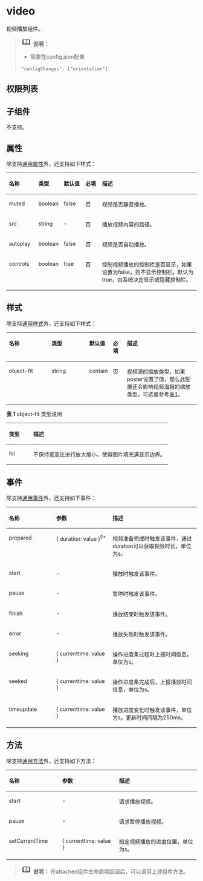 # video<a name="ZH-CN_TOPIC_0000001173164749"></a>

视频播放组件。

>![](../../public_sys-resources/icon-note.gif) **说明：** 
>-   需要在config.json配置
>    ```
>    "configChanges": ["orientation"]
>    ```

## 权限列表<a name="section11257113618419"></a>

## 子组件<a name="sc18e8342b29747dbbd70887cc3c0a22d"></a>

不支持。

## 属性<a name="s50d82bce96774b86846ab2739d7ce18d"></a>

除支持[通用属性](js-components-common-attributes.md)外，还支持如下样式：

<table><thead align="left"><tr><th class="cellrowborder" valign="top" width="15.479999999999999%" id="mcps1.1.6.1.1"><p>名称</p>
</th>
<th class="cellrowborder" valign="top" width="13.04%" id="mcps1.1.6.1.2"><p>类型</p>
</th>
<th class="cellrowborder" valign="top" width="11.41%" id="mcps1.1.6.1.3"><p>默认值</p>
</th>
<th class="cellrowborder" valign="top" width="8.73%" id="mcps1.1.6.1.4"><p>必填</p>
</th>
<th class="cellrowborder" valign="top" width="51.339999999999996%" id="mcps1.1.6.1.5"><p>描述</p>
</th>
</tr>
</thead>
<tbody><tr><td class="cellrowborder" valign="top" width="15.479999999999999%" headers="mcps1.1.6.1.1 "><p>muted</p>
</td>
<td class="cellrowborder" valign="top" width="13.04%" headers="mcps1.1.6.1.2 "><p>boolean</p>
</td>
<td class="cellrowborder" valign="top" width="11.41%" headers="mcps1.1.6.1.3 "><p>false</p>
</td>
<td class="cellrowborder" valign="top" width="8.73%" headers="mcps1.1.6.1.4 "><p>否</p>
</td>
<td class="cellrowborder" valign="top" width="51.339999999999996%" headers="mcps1.1.6.1.5 "><p>视频是否静音播放。</p>
</td>
</tr>
<tr><td class="cellrowborder" valign="top" width="15.479999999999999%" headers="mcps1.1.6.1.1 "><p>src</p>
</td>
<td class="cellrowborder" valign="top" width="13.04%" headers="mcps1.1.6.1.2 "><p>string</p>
</td>
<td class="cellrowborder" valign="top" width="11.41%" headers="mcps1.1.6.1.3 "><p>-</p>
</td>
<td class="cellrowborder" valign="top" width="8.73%" headers="mcps1.1.6.1.4 "><p>否</p>
</td>
<td class="cellrowborder" valign="top" width="51.339999999999996%" headers="mcps1.1.6.1.5 "><p>播放视频内容的路径。</p>
</td>
</tr>
<tr><td class="cellrowborder" valign="top" width="15.479999999999999%" headers="mcps1.1.6.1.1 "><p>autoplay</p>
</td>
<td class="cellrowborder" valign="top" width="13.04%" headers="mcps1.1.6.1.2 "><p>boolean</p>
</td>
<td class="cellrowborder" valign="top" width="11.41%" headers="mcps1.1.6.1.3 "><p>false</p>
</td>
<td class="cellrowborder" valign="top" width="8.73%" headers="mcps1.1.6.1.4 "><p>否</p>
</td>
<td class="cellrowborder" valign="top" width="51.339999999999996%" headers="mcps1.1.6.1.5 "><p>视频是否自动播放。</p>
</td>
</tr>
<tr><td class="cellrowborder" valign="top" width="15.479999999999999%" headers="mcps1.1.6.1.1 "><p>controls</p>
</td>
<td class="cellrowborder" valign="top" width="13.04%" headers="mcps1.1.6.1.2 "><p>boolean</p>
</td>
<td class="cellrowborder" valign="top" width="11.41%" headers="mcps1.1.6.1.3 "><p>true</p>
</td>
<td class="cellrowborder" valign="top" width="8.73%" headers="mcps1.1.6.1.4 "><p>否</p>
</td>
<td class="cellrowborder" valign="top" width="51.339999999999996%" headers="mcps1.1.6.1.5 "><p>控制视频播放的控制栏是否显示，如果设置为false，则不显示控制栏。默认为true，由系统决定显示或隐藏控制栏。</p>
</td>
</tr>
</tbody>
</table>

## 样式<a name="sfbde25405aca4513a9c938f2f339b770"></a>

除支持[通用样式](js-components-common-styles.md)外，还支持如下样式：

<table><thead align="left"><tr><th class="cellrowborder" valign="top" width="23.11768823117688%" id="mcps1.1.6.1.1"><p>名称</p>
</th>
<th class="cellrowborder" valign="top" width="20.477952204779523%" id="mcps1.1.6.1.2"><p>类型</p>
</th>
<th class="cellrowborder" valign="top" width="8.869113088691131%" id="mcps1.1.6.1.3"><p>默认值</p>
</th>
<th class="cellrowborder" valign="top" width="7.519248075192481%" id="mcps1.1.6.1.4"><p>必填</p>
</th>
<th class="cellrowborder" valign="top" width="40.01599840015999%" id="mcps1.1.6.1.5"><p>描述</p>
</th>
</tr>
</thead>
<tbody><tr><td class="cellrowborder" valign="top" width="23.11768823117688%" headers="mcps1.1.6.1.1 "><p>object-fit</p>
</td>
<td class="cellrowborder" valign="top" width="20.477952204779523%" headers="mcps1.1.6.1.2 "><p>string</p>
</td>
<td class="cellrowborder" valign="top" width="8.869113088691131%" headers="mcps1.1.6.1.3 "><p>contain</p>
</td>
<td class="cellrowborder" valign="top" width="7.519248075192481%" headers="mcps1.1.6.1.4 "><p>否</p>
</td>
<td class="cellrowborder" valign="top" width="40.01599840015999%" headers="mcps1.1.6.1.5 "><p>视频源的缩放类型，如果poster设置了值，那么此配置还会影响视频海报的缩放类型，可选值参考<a href="#t8eca568266d54af484fec0f84185e923">表1</a>。</p>
</td>
</tr>
</tbody>
</table>

**表 1**  object-fit 类型说明

<a name="t8eca568266d54af484fec0f84185e923"></a>
<table><thead align="left"><tr><th class="cellrowborder" valign="top" width="15.02%" id="mcps1.2.3.1.1"><p>类型</p>
</th>
<th class="cellrowborder" valign="top" width="84.98%" id="mcps1.2.3.1.2"><p>描述</p>
</th>
</tr>
</thead>
<tbody><tr><td class="cellrowborder" valign="top" width="15.02%" headers="mcps1.2.3.1.1 "><p>fill</p>
</td>
<td class="cellrowborder" valign="top" width="84.98%" headers="mcps1.2.3.1.2 "><p>不保持宽高比进行放大缩小，使得图片填充满显示边界。</p>
</td>
</tr>
</tbody>
</table>

## 事件<a name="section4181420161817"></a>

除支持[通用事件](js-components-common-events.md)外，还支持如下事件：

<table><thead align="left"><tr><th class="cellrowborder" valign="top" width="24.852485248524854%" id="mcps1.1.4.1.1"><p>名称</p>
</th>
<th class="cellrowborder" valign="top" width="29.552955295529554%" id="mcps1.1.4.1.2"><p>参数</p>
</th>
<th class="cellrowborder" valign="top" width="45.5945594559456%" id="mcps1.1.4.1.3"><p>描述</p>
</th>
</tr>
</thead>
<tbody><tr><td class="cellrowborder" valign="top" width="24.852485248524854%" headers="mcps1.1.4.1.1 "><p>prepared</p>
</td>
<td class="cellrowborder" valign="top" width="29.552955295529554%" headers="mcps1.1.4.1.2 "><p>{ duration: value }<sup>5+</sup></p>
</td>
<td class="cellrowborder" valign="top" width="45.5945594559456%" headers="mcps1.1.4.1.3 "><p>视频准备完成时触发该事件，通过duration可以获取视频时长，单位为s。</p>
</td>
</tr>
<tr><td class="cellrowborder" valign="top" width="24.852485248524854%" headers="mcps1.1.4.1.1 "><p>start</p>
</td>
<td class="cellrowborder" valign="top" width="29.552955295529554%" headers="mcps1.1.4.1.2 "><p>-</p>
</td>
<td class="cellrowborder" valign="top" width="45.5945594559456%" headers="mcps1.1.4.1.3 "><p>播放时触发该事件。</p>
</td>
</tr>
<tr><td class="cellrowborder" valign="top" width="24.852485248524854%" headers="mcps1.1.4.1.1 "><p>pause</p>
</td>
<td class="cellrowborder" valign="top" width="29.552955295529554%" headers="mcps1.1.4.1.2 "><p>-</p>
</td>
<td class="cellrowborder" valign="top" width="45.5945594559456%" headers="mcps1.1.4.1.3 "><p>暂停时触发该事件。</p>
</td>
</tr>
<tr><td class="cellrowborder" valign="top" width="24.852485248524854%" headers="mcps1.1.4.1.1 "><p>finish</p>
</td>
<td class="cellrowborder" valign="top" width="29.552955295529554%" headers="mcps1.1.4.1.2 "><p>-</p>
</td>
<td class="cellrowborder" valign="top" width="45.5945594559456%" headers="mcps1.1.4.1.3 "><p>播放结束时触发该事件。</p>
</td>
</tr>
<tr><td class="cellrowborder" valign="top" width="24.852485248524854%" headers="mcps1.1.4.1.1 "><p>error</p>
</td>
<td class="cellrowborder" valign="top" width="29.552955295529554%" headers="mcps1.1.4.1.2 "><p>-</p>
</td>
<td class="cellrowborder" valign="top" width="45.5945594559456%" headers="mcps1.1.4.1.3 "><p>播放失败时触发该事件。</p>
</td>
</tr>
<tr><td class="cellrowborder" valign="top" width="24.852485248524854%" headers="mcps1.1.4.1.1 "><p>seeking</p>
</td>
<td class="cellrowborder" valign="top" width="29.552955295529554%" headers="mcps1.1.4.1.2 "><p>{ currenttime: value }</p>
</td>
<td class="cellrowborder" valign="top" width="45.5945594559456%" headers="mcps1.1.4.1.3 "><p>操作进度条过程时上报时间信息，单位为s。</p>
</td>
</tr>
<tr><td class="cellrowborder" valign="top" width="24.852485248524854%" headers="mcps1.1.4.1.1 "><p>seeked</p>
</td>
<td class="cellrowborder" valign="top" width="29.552955295529554%" headers="mcps1.1.4.1.2 "><p>{ currenttime: value }</p>
</td>
<td class="cellrowborder" valign="top" width="45.5945594559456%" headers="mcps1.1.4.1.3 "><p>操作进度条完成后，上报播放时间信息，单位为s。</p>
</td>
</tr>
<tr><td class="cellrowborder" valign="top" width="24.852485248524854%" headers="mcps1.1.4.1.1 "><p>timeupdate</p>
</td>
<td class="cellrowborder" valign="top" width="29.552955295529554%" headers="mcps1.1.4.1.2 "><p>{ currenttime: value }</p>
</td>
<td class="cellrowborder" valign="top" width="45.5945594559456%" headers="mcps1.1.4.1.3 "><p>播放进度变化时触发该事件，单位为s，更新时间间隔为250ms。</p>
</td>
</tr>
</tbody>
</table>

## 方法<a name="s557cc2f457ff42a193807500adae2f91"></a>

除支持[通用方法](js-components-common-methods.md)外，还支持如下方法：

<table><thead align="left"><tr><th class="cellrowborder" valign="top" width="28.000000000000004%" id="mcps1.1.4.1.1"><p>名称</p>
</th>
<th class="cellrowborder" valign="top" width="29.82%" id="mcps1.1.4.1.2"><p>参数</p>
</th>
<th class="cellrowborder" valign="top" width="42.18%" id="mcps1.1.4.1.3"><p>描述</p>
</th>
</tr>
</thead>
<tbody><tr><td class="cellrowborder" valign="top" width="28.000000000000004%" headers="mcps1.1.4.1.1 "><p>start</p>
</td>
<td class="cellrowborder" valign="top" width="29.82%" headers="mcps1.1.4.1.2 "><p>-</p>
</td>
<td class="cellrowborder" valign="top" width="42.18%" headers="mcps1.1.4.1.3 "><p>请求播放视频。</p>
</td>
</tr>
<tr><td class="cellrowborder" valign="top" width="28.000000000000004%" headers="mcps1.1.4.1.1 "><p>pause</p>
</td>
<td class="cellrowborder" valign="top" width="29.82%" headers="mcps1.1.4.1.2 "><p>-</p>
</td>
<td class="cellrowborder" valign="top" width="42.18%" headers="mcps1.1.4.1.3 "><p>请求暂停播放视频。</p>
</td>
</tr>
<tr><td class="cellrowborder" valign="top" width="28.000000000000004%" headers="mcps1.1.4.1.1 "><p>setCurrentTime</p>
</td>
<td class="cellrowborder" valign="top" width="29.82%" headers="mcps1.1.4.1.2 "><p>{ currenttime: value }</p>
</td>
<td class="cellrowborder" valign="top" width="42.18%" headers="mcps1.1.4.1.3 "><p>指定视频播放的进度位置，单位为s。</p>
</td>
</tr>
</tbody>
</table>

>![](../../public_sys-resources/icon-note.gif) **说明：** 
>在attached组件生命周期回调后，可以调用上述组件方法。

